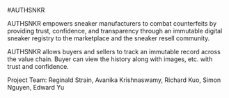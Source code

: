 #AUTHSNKR

AUTHSNKR empowers sneaker manufacturers to combat counterfeits by providing trust, confidence, and transparency through an immutable digital sneaker registry to the marketplace and the sneaker resell community.

AUTHSNKR allows buyers and sellers to track an immutable record across the value chain.
Buyer can view the history along with images, etc. with trust and confidence. 

Project Team: Reginald Strain, Avanika Krishnaswamy, Richard Kuo, Simon Nguyen, Edward Yu
